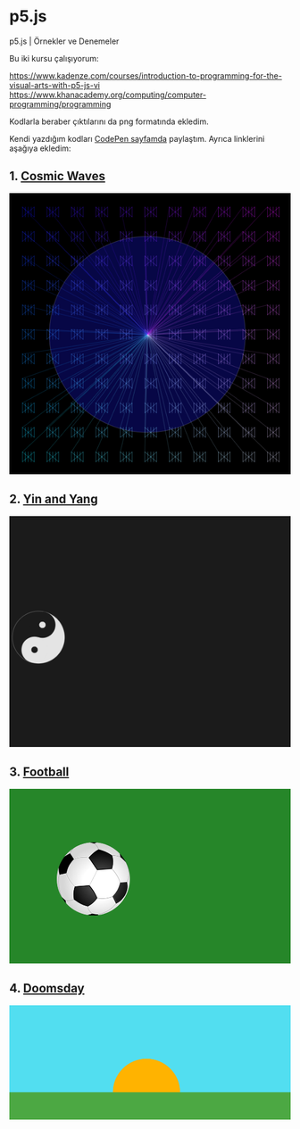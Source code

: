 # p5.js
p5.js | Örnekler ve Denemeler

Bu iki kursu çalışıyorum:

https://www.kadenze.com/courses/introduction-to-programming-for-the-visual-arts-with-p5-js-vi
https://www.khanacademy.org/computing/computer-programming/programming

Kodlarla beraber çıktılarını da png formatında ekledim.

Kendi yazdığım kodları [CodePen sayfamda](https://www.codepen.io/erdiucar) paylaştım. Ayrıca linklerini aşağıya ekledim:

## 1. [Cosmic Waves](https://codepen.io/erdiucar/pen/mQaVoo)
![alt text](https://github.com/erdiucar/p5.js/blob/master/10donguler.png)

## 2. [Yin and Yang](https://codepen.io/erdiucar/pen/oQraJW)
![alt text](https://github.com/erdiucar/p5.js/blob/master/16yinYang.png)

## 3. [Football](https://codepen.io/erdiucar/pen/ebpgxx)
![alt text](https://github.com/erdiucar/p5.js/blob/master/20futbol.png)

## 4. [Doomsday](https://codepen.io/erdiucar/pen/GedoPG)
![alt text](https://github.com/erdiucar/p5.js/blob/master/21doomsDay.png)

